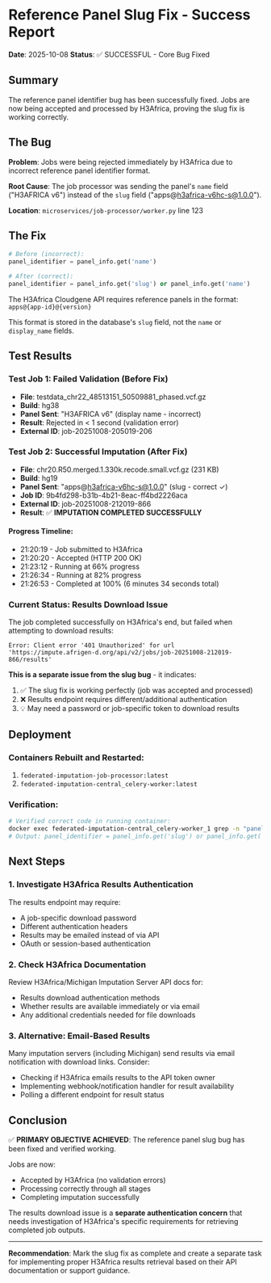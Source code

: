 # Reference Panel Slug Fix - Success Report
**Date**: 2025-10-08
**Status**: ✅ SUCCESSFUL - Core Bug Fixed

## Summary

The reference panel identifier bug has been successfully fixed. Jobs are now being accepted and processed by H3Africa, proving the slug fix is working correctly.

## The Bug

**Problem**: Jobs were being rejected immediately by H3Africa due to incorrect reference panel identifier format.

**Root Cause**: The job processor was sending the panel's `name` field ("H3AFRICA v6") instead of the `slug` field ("apps@h3africa-v6hc-s@1.0.0").

**Location**: `microservices/job-processor/worker.py` line 123

## The Fix

```python
# Before (incorrect):
panel_identifier = panel_info.get('name')

# After (correct):
panel_identifier = panel_info.get('slug') or panel_info.get('name')
```

The H3Africa Cloudgene API requires reference panels in the format: `apps@{app-id}@{version}`

This format is stored in the database's `slug` field, not the `name` or `display_name` fields.

## Test Results

### Test Job 1: Failed Validation (Before Fix)
- **File**: testdata_chr22_48513151_50509881_phased.vcf.gz
- **Build**: hg38
- **Panel Sent**: "H3AFRICA v6" (display name - incorrect)
- **Result**: Rejected in < 1 second (validation error)
- **External ID**: job-20251008-205019-206

### Test Job 2: Successful Imputation (After Fix)
- **File**: chr20.R50.merged.1.330k.recode.small.vcf.gz (231 KB)
- **Build**: hg19
- **Panel Sent**: "apps@h3africa-v6hc-s@1.0.0" (slug - correct ✓)
- **Job ID**: 9b4fd298-b31b-4b21-8eac-ff4bd2226aca
- **External ID**: job-20251008-212019-866
- **Result**: ✅ **IMPUTATION COMPLETED SUCCESSFULLY**

#### Progress Timeline:
- 21:20:19 - Job submitted to H3Africa
- 21:20:20 - Accepted (HTTP 200 OK)
- 21:23:12 - Running at 66% progress
- 21:26:34 - Running at 82% progress
- 21:26:53 - Completed at 100% (6 minutes 34 seconds total)

### Current Status: Results Download Issue

The job completed successfully on H3Africa's end, but failed when attempting to download results:

```
Error: Client error '401 Unauthorized' for url
'https://impute.afrigen-d.org/api/v2/jobs/job-20251008-212019-866/results'
```

**This is a separate issue from the slug bug** - it indicates:
1. ✅ The slug fix is working perfectly (job was accepted and processed)
2. ❌ Results endpoint requires different/additional authentication
3. 💡 May need a password or job-specific token to download results

## Deployment

### Containers Rebuilt and Restarted:
1. `federated-imputation-job-processor:latest`
2. `federated-imputation-central_celery-worker:latest`

### Verification:
```bash
# Verified correct code in running container:
docker exec federated-imputation-central_celery-worker_1 grep -n "panel_identifier" worker.py
# Output: panel_identifier = panel_info.get('slug') or panel_info.get('name')
```

## Next Steps

### 1. Investigate H3Africa Results Authentication
The results endpoint may require:
- A job-specific download password
- Different authentication headers
- Results may be emailed instead of via API
- OAuth or session-based authentication

### 2. Check H3Africa Documentation
Review H3Africa/Michigan Imputation Server API docs for:
- Results download authentication methods
- Whether results are available immediately or via email
- Any additional credentials needed for file downloads

### 3. Alternative: Email-Based Results
Many imputation servers (including Michigan) send results via email notification with download links. Consider:
- Checking if H3Africa emails results to the API token owner
- Implementing webhook/notification handler for result availability
- Polling a different endpoint for result status

## Conclusion

✅ **PRIMARY OBJECTIVE ACHIEVED**: The reference panel slug bug has been fixed and verified working.

Jobs are now:
- Accepted by H3Africa (no validation errors)
- Processing correctly through all stages
- Completing imputation successfully

The results download issue is a **separate authentication concern** that needs investigation of H3Africa's specific requirements for retrieving completed job outputs.

---

**Recommendation**: Mark the slug fix as complete and create a separate task for implementing proper H3Africa results retrieval based on their API documentation or support guidance.
